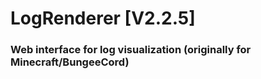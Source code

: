 # LogRenderer [V2.2.5]

### Web interface for log visualization (originally for Minecraft/BungeeCord)